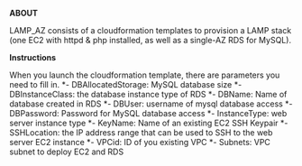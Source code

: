 **ABOUT**

LAMP_AZ consists of a cloudformation templates to provision a LAMP stack (one EC2 with httpd & php installed, as well as a single-AZ RDS for MySQL).

**Instructions**

When you launch the cloudformation template, there are parameters you need to fill in.
*- DBAllocatedStorage: MySQL database size
*- DBInstanceClass: the database instance type of RDS
*- DBName: Name of database created in RDS
*- DBUser: username of mysql database access
*- DBPassword: Password for MySQL database access
*- InstanceType: web server instance type
*- KeyName: Name of an existing EC2 SSH Keypair
*- SSHLocation: the IP address range that can be used to SSH to the web server EC2 instance 
*- VPCid: ID of you existing VPC
*- Subnets: VPC subnet to deploy EC2 and RDS
